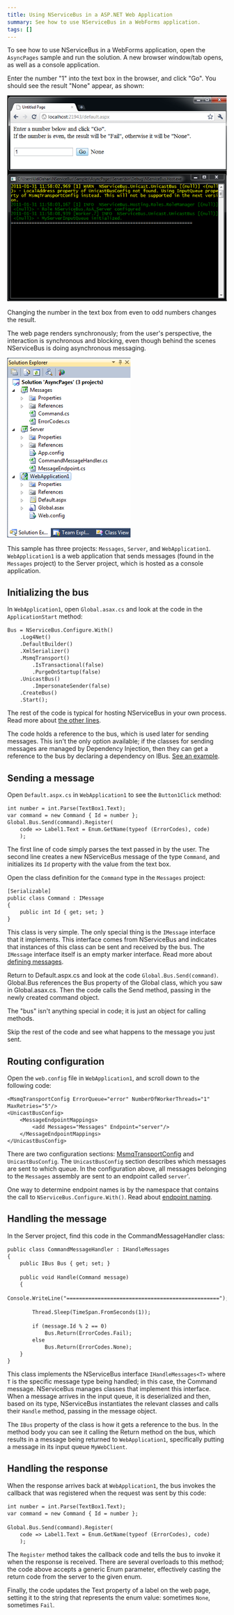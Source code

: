 ```yaml
---
title: Using NServiceBus in a ASP.NET Web Application
summary: See how to use NServiceBus in a WebForms application.
tags: []
---
```


To see how to use NServiceBus in a WebForms application, open the `AsyncPages` sample and run the solution. A new browser window/tab opens, as well as a console application.

Enter the number "1" into the text box in the browser, and click "Go". You should see the result "None" appear, as shown:

![AsyncPages sample running](asyncpages_running.png "AsyncPages sample running")

Changing the number in the text box from even to odd numbers changes the result.

The web page renders synchronously; from the user's perspective, the interaction is synchronous and blocking, even though behind the scenes NServiceBus is doing asynchronous messaging.

![AsyncPages sample](asyncpages.png "AsyncPages sample")

This sample has three projects: `Messages`, `Server`, and `WebApplication1`. `WebApplication1` is a web application that sends messages (found in the `Messages` project) to the Server project, which is hosted as a console application.

## Initializing the bus

In `WebApplication1`, open `Global.asax.cs` and look at the code in the `ApplicationStart` method:

    Bus = NServiceBus.Configure.With()
        .Log4Net()
        .DefaultBuilder()
        .XmlSerializer()
        .MsmqTransport()
            .IsTransactional(false)
            .PurgeOnStartup(false)
        .UnicastBus()
            .ImpersonateSender(false)
        .CreateBus()
        .Start();

The rest of the code is typical for hosting NServiceBus in your own process. Read more about [the other lines](hosting-nservicebus-in-your-own-process.md).

The code holds a reference to the bus, which is used later for sending messages. This isn't the only option available; if the classes for sending messages are managed by Dependency Injection, then they can get a reference to the bus by declaring a dependency on IBus. [See an example](how-do-i-get-a-reference-to-ibus-in-my-message-handler.md).

## Sending a message

Open `Default.aspx.cs` in `WebApplication1` to see the `Button1Click` method:

    int number = int.Parse(TextBox1.Text);
    var command = new Command { Id = number };
    Global.Bus.Send(command).Register(
        code => Label1.Text = Enum.GetName(typeof (ErrorCodes), code)
        );

The first line of code simply parses the text passed in by the user. The second line creates a new NServiceBus message of the type `Command`, and initializes its `Id` property with the value from the text box.

Open the class definition for the `Command` type in the `Messages` project:

    [Serializable]
    public class Command : IMessage
    {
        public int Id { get; set; }
    }

This class is very simple. The only special thing is the `IMessage` interface that it implements. This interface comes from NServiceBus and indicates that instances of this class can be sent and received by the bus. The `IMessage` interface itself is an empty marker interface. Read more about [defining messages](how-do-i-define-a-message.md).

Return to Default.aspx.cs and look at the code `Global.Bus.Send(command)`. Global.Bus references the Bus property of the Global class, which you saw in Global.asax.cs. Then the code calls the Send method, passing in the newly created command object.

The "bus" isn't anything special in code; it is just an object for calling methods.

Skip the rest of the code and see what happens to the message you just sent.

## Routing configuration

Open the `web.config` file in `WebApplication1`, and scroll down to the following code:

```
<MsmqTransportConfig ErrorQueue="error" NumberOfWorkerThreads="1" MaxRetries="5"/>
<UnicastBusConfig>
    <MessageEndpointMappings>
        <add Messages="Messages" Endpoint="server"/>
    </MessageEndpointMappings>
</UnicastBusConfig>
```

There are two configuration sections: [MsmqTransportConfig](msmqtransportconfig.md) and `UnicastBusConfig`. The `UnicastBusConfig` section describes which messages are sent to which queue. In the configuration above, all messages belonging to the `Messages` assembly are sent to an endpoint called `server`'.

One way to determine endpoint names is by the namespace that contains the call to `NServiceBus.Configure.With()`. Read about [endpoint naming](how-to-specify-your-input-queue-name.md).

## Handling the message

In the Server project, find this code in the CommandMessageHandler class:

    public class CommandMessageHandler : IHandleMessages
    {
        public IBus Bus { get; set; }

        public void Handle(Command message)
        {
            Console.WriteLine("=================================================");

            Thread.Sleep(TimeSpan.FromSeconds(1));

            if (message.Id % 2 == 0)
                Bus.Return(ErrorCodes.Fail);
            else 
                Bus.Return(ErrorCodes.None);
        }
    }

This class implements the NServiceBus interface `IHandleMessages<T>` where `T` is the specific message type being handled; in this case, the Command message. NServiceBus manages classes that implement this interface. When a message arrives in the input queue, it is deserialized and then, based on its type, NServiceBus instantiates the relevant classes and calls their `Handle` method, passing in the message object.

The `IBus` property of the class is how it gets a reference to the bus. In the method body you can see it calling the Return method on the bus, which results in a message being returned to `WebApplication1`, specifically putting a message in its input queue `MyWebClient`.

## Handling the response

When the response arrives back at `WebApplication1`, the bus invokes the callback that was registered when the request was sent by this code:

    int number = int.Parse(TextBox1.Text);
    var command = new Command { Id = number };

    Global.Bus.Send(command).Register(
        code => Label1.Text = Enum.GetName(typeof (ErrorCodes), code)
        );

The `Register` method takes the callback code and tells the bus to invoke it when the response is received. There are several overloads to this method; the code above accepts a generic Enum parameter, effectively casting the return code from the server to the given enum.

Finally, the code updates the Text property of a label on the web page, setting it to the string that represents the enum value: sometimes `None`, sometimes `Fail`.

